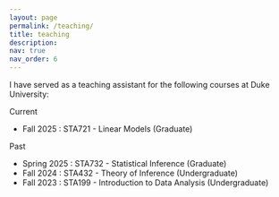 ```yaml
---
layout: page
permalink: /teaching/
title: teaching
description: 
nav: true
nav_order: 6
---
```


I have served as a teaching assistant for the following courses at Duke University:

Current 

- Fall 2025 : STA721 - Linear Models (Graduate)

Past

- Spring 2025 : STA732 - Statistical Inference (Graduate)
- Fall 2024 : STA432 - Theory of Inference (Undergraduate)
- Fall 2023 : STA199 - Introduction to Data Analysis (Undergraduate)